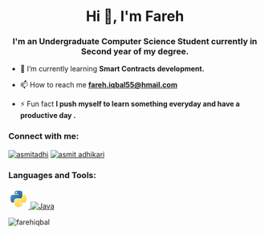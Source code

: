 <h1 align="center">Hi 👋, I'm Fareh </h1>
<h3 align="center">I'm an Undergraduate Computer Science Student currently in Second year of my degree.</h3>

- 🌱 I’m currently learning **Smart Contracts development.**

- 📫 How to reach me **fareh.iqbal55@hmail.com**

- ⚡ Fun fact **I push myself to learn something everyday and have a productive day .**

<h3 align="left">Connect with me:</h3>
<p align="left">
<a href="https://twitter.com/farehhhhhhh" target="blank"><img align="center" src="https://raw.githubusercontent.com/rahuldkjain/github-profile-readme-generator/master/src/images/icons/Social/twitter.svg" alt="asmitadhi" height="30" width="40" /></a>
<a href="https://www.linkedin.com/in/fareh-iqbal-781906232/" target="blank"><img align="center" src="https://raw.githubusercontent.com/rahuldkjain/github-profile-readme-generator/master/src/images/icons/Social/linked-in-alt.svg" alt="asmit adhikari" height="30" width="40" /></a>
</p>

<h3 align="left">Languages and Tools:</h3>
<p align="left"> <a href="https://www.python.org" target="_blank" rel="noreferrer"> <img src="https://raw.githubusercontent.com/devicons/devicon/master/icons/python/python-original.svg" alt="python" width="40" height="40"/> </a> <a href = "https://docs.oracle.com/en/java/" target = "_blank" rel = "noreferrer"> <img src = "https://encrypted-tbn0.gstatic.com/images?q=tbn:ANd9GcQ86-HXsgi5CF4rNzKcqnjiG9eGVdtAc42Omg&usqp=CAU" alt = "Java" width = "40" height = "40"/> </a>

<p><img align="center" src="https://github-readme-stats.vercel.app/api/top-langs?username=farehiqbal&show_icons=true&locale=en&layout=compact" alt="farehiqbal" /></p>
